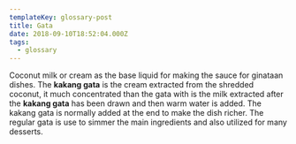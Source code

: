 ```yaml
---
templateKey: glossary-post
title: Gata
date: 2018-09-10T18:52:04.000Z
tags:
  - glossary
---
```


Coconut milk or cream as the base liquid for making the sauce for ginataan dishes. The **kakang gata** is the cream extracted from the shredded coconut, it much concentrated than the gata with is the milk extracted after the **kakang gata** has been drawn and then warm water is added. The kakang gata is normally added at the end to make the dish richer. The regular gata is use to simmer the main ingredients and also utilized for many desserts.
